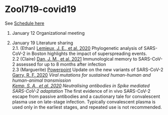 # Zool719-covid19

See [Schedule here](https://docs.google.com/spreadsheets/d/1NJWmhJHhY_MuPiSu9Oii1-UA2HYzqlfMRqr88NlKtHs/edit#gid=0)

1. January 12 Organizational meeting

2. January 19 Literature sharing  
    2.1. (Ethan) [Lemieux, J. E., et al. 2020](https://science.sciencemag.org/content/early/2020/12/09/science.abe3261) Phylogenetic analysis of SARS-CoV-2 in Boston highlights the impact of superspreading events.  
    2.2 (Claire) [Dan, J. M., et al. 2021](https://science.sciencemag.org/content/early/2021/01/06/science.abf4063) Immunological memory to SARS-CoV-2 assessed for up to 8 months after infection   
    2.3 (Marguerite) [Powerpoint](./2.3.SARS-CoV-2%20%UK%20%SA%20%Variants%20%HiPAM%20%1_7_21.pdf") Update on the new variants of SARS-CoV-2   
    [Garry, R. F. 2020](https://virological.org/t/mutations-arising-in-sars-cov-2-spike-on-sustained-human-to-human-transmission-and-human-to-animal-passage/578) *Viral mutations for sustained human-human and human-animal transmission  
    [Kemp, S. A., et al. 2020](https://doi.org/10.1101/2020.12.05.20241927) Neutralising antibodies in Spike mediated SARS-CoV-2 adaptation*   The first evidence of in vivo SARS-CoV-2 escape from passive antibodies and a cautionary tale for convalescent plasma use on late-stage infection. Typically convalescent plasma is used only in the earliest stages, and repeated use is not recommended.   
    
